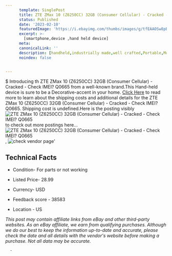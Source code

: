 ```yaml
---
      template: SinglePost
      title: ZTE ZMax 10 (Z6250CC) 32GB (Consumer Cellular) - Cracked - Check IMEI? Q0665
      status: Published
      date: '2023-02-10'
      featuredImage: 'https://i.ebayimg.com/thumbs/images/g/tfEAAOSw8pBj4T~S/s-l225.jpg'
      excerpt: >-
        [smartphone,device ,hand held device]
      meta:
      canonicalLink: ''
      description: [handheld,industrially made,well crafted,Portable,Mobile,Compact,Convenient,Lightweight,Maneuverable,Man-portable,Miniature,Carriable,Hand-held,Light,Holdable,Transportable,Mobile device,Pocket-sized,On-the-go,Wireless,Cordless,Compact size,Convenient size, smartphone,device ,hand held device]
      noindex: false
      

---
```

$
      Introducing th ZTE ZMax 10 (Z6250CC) 32GB (Consumer Cellular) - Cracked - Check IMEI? Q0665 from a well-known brand.This Hand-held device  is sure to be a Decorative-accent in your home. [Click Here](https://www.ebay.com/itm/144933477040?hash=item21beb55ab0%3Ag%3AtfEAAOSw8pBj4T%7ES&mkevt=1&mkcid=1&mkrid=711-53200-19255-0&campid=%253CePNCampaignId%253E&customid=%253CreferenceId%253E&toolid=10049) to read more to learn about the shipping costs and additional details for the ZTE ZMax 10 (Z6250CC) 32GB (Consumer Cellular) - Cracked - Check IMEI? Q0665. Shipping cost is undefined.Here is the posting visibly ![ZTE ZMax 10 (Z6250CC) 32GB (Consumer Cellular) - Cracked - Check IMEI? Q0665](https://i.ebayimg.com/thumbs/images/g/tfEAAOSw8pBj4T~S/s-l225.jpg) to check out more postings here... ![ZTE ZMax 10 (Z6250CC) 32GB (Consumer Cellular) - Cracked - Check IMEI? Q0665](https://i.ebayimg.com/images/g/tfEAAOSw8pBj4T~S/s-l1600.jpg), ![check vendor page](https://origin-galleryplus.ebayimg.com/ws/web/144933477040_2_0_1/225x225.jpg,https://origin-galleryplus.ebayimg.com/ws/web/144933477040_3_0_1/225x225.jpg,https://origin-galleryplus.ebayimg.com/ws/web/144933477040_4_0_1/225x225.jpg,https://origin-galleryplus.ebayimg.com/ws/web/144933477040_5_0_1/225x225.jpg,https://origin-galleryplus.ebayimg.com/ws/web/144933477040_6_0_1/225x225.jpg,https://origin-galleryplus.ebayimg.com/ws/web/144933477040_7_0_1/225x225.jpg,https://origin-galleryplus.ebayimg.com/ws/web/144933477040_8_0_1/225x225.jpg)'

      

 ## Technical Facts 



     
      

 - Condition- For parts or not working 


      

 - Listed Price- 28.99 


      

 - Currency- USD 


      

 - Feedback score - 38583 


      

 - Location - US 


      
      

 *_This post may contain affiliate links from eBay and other third-party websites. As an eBay affiliate, we earn from qualifying purchases. Although we do our best to keep the information up-to-date and accurate, please check the date and all details with the vendor's website before making a purchase. Not all data may be accurate._*




      -
